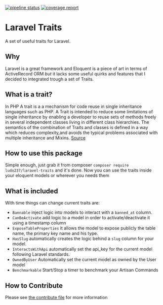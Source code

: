 [![pipeline status](https://gitlab.com/ludo237/laravel-traits/badges/master/pipeline.svg)](https://gitlab.com/ludo237/laravel-traits/commits/master)
[![coverage report](https://gitlab.com/ludo237/laravel-traits/badges/master/coverage.svg)](https://gitlab.com/ludo237/laravel-traits/commits/master)

# Laravel Traits

A set of useful traits for Laravel.

## Why

Laravel is a great framework and Eloquent is a piece of art in terms of ActiveRecord ORM *but* it lacks some useful quirks and features that I decided to integrated trough a set of Traits.

## What is a trait?

In PHP A trait is a a mechanism for code reuse in single inheritance languages such as PHP. A Trait is intended to reduce some limitations of single inheritance by enabling a developer to reuse sets of methods freely in several independent classes living in different class hierarchies. The semantics of the combination of Traits and classes is defined in a way which reduces complexity,and avoids the typical problems associated with multiple inheritance and Mixins. [Source](https://www.php.net/manual/en/language.oop5.traits.php)

## How to use this package

Simple enough, just grab it from composer `composer require ludo237/laravel-traits` and it's done. Now you can use the traits inside your eloquent models or wherever you needs them

## What is included

With time things can change current traits are:

- `Bannable` inject logic into models to interact with a `banned_at` column.
- `CanBeActivate` add logic to a model in order to activate/deactivate it using a timestamp column
- `ExposeTableProperties` it allows the model to expose publicly the table name, the primary key name and his type.
- `HasSlug` automatically creates the logic behind a `slug` column for your model.
- `InteractsWithApi` automatically set the api_key for the current model following Laravel standards.
- `OwnedByUser` Automatically set the current model as owned by the User model
- `Benchmarkable` Start/Stop a timer to benchmark your Artisan Commands

## How to Contribute

Please see [the contribute file](CONTRIBUTING.md) for more information
